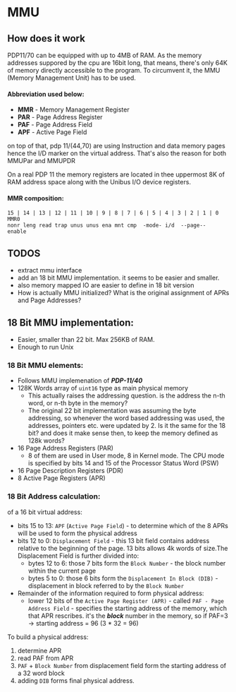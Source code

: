 # MMU 

## How does it work
PDP11/70 can be equipped with up to 4MB of RAM.
 As the memory addresses suppored by the cpu are 16bit long,
that means, there's only 64K of memory directly accessible to the program.
To circumvent it, the MMU (Memory Management Unit) has to be used.

#### Abbreviation used below:
* __MMR__ - Memory Management Register
* __PAR__ - Page Address Register
* __PAF__ - Page Address Field
* __APF__ - Active Page Field

on top of that, pdp 11/(44,70) are using Instruction and data memory pages
hence the I/D marker on the virtual address. 
That's also the reason for both MMUPar and MMUPDR

On a real PDP 11 the memory registers are located in thee uppermost 8K of RAM address space along with the Unibus I/O device registers.

#### MMR composition:
```
15 | 14 | 13 | 12 | 11 | 10 | 9 | 8 | 7 | 6 | 5 | 4 | 3 | 2 | 1 | 0 MMR0
nonr leng read trap unus unus ena mnt cmp  -mode- i/d  --page--   enable
```


## TODOS
- extract mmu interface
- add an 18 bit MMU implementation. it seems  to be easier and smaller.
- also memory mapped IO are easier to define in 18 bit version
- How is actually MMU initialized? What is the original assignment of APRs and Page Addresses?


## 18 Bit MMU implementation:
* Easier, smaller than 22 bit. Max 256KB of RAM.
* Enough to run Unix

### 18 Bit MMU elements:
* Follows MMU implemenation of ___PDP-11/40___
* 128K Words array of `uint16` type as main physical memory
    * This actually raises the addressing question. is the address the  n-th word, or n-th byte in the memory?
    * The original 22 bit implementation was assuming the byte addressing, so whenever the word based addressing was used, the addresses, pointers etc. were updated by 2. Is it the same for the 18 bit? and does it make sense then, to keep the memory defined as 128k words?
* 16 Page Address Registers (PAR)
    * 8 of them are used in User mode, 8 in Kernel mode. The CPU mode is specified by bits 14 and 15 of the Processor Status Word (PSW)
* 16 Page Description Registers (PDR)
* 8 Active Page Registers (APR)

### 18 Bit Address calculation:
of a 16 bit virtual address:
* bits 15 to 13: `APF` (`Active Page Field`) - to determine which of the 8 APRs will be used to form the physical address
* bits 12 to 0: `Displacement Field` - this 13 bit field contains address relative to the beginning of the page. 13 bits allows 4k words of size.The Displacement Field is further divided into:
    * bytes 12 to 6: those 7 bits form the `Block Number` - the block number within the current page
    * bytes 5 to 0: those 6 bits form the `Displacement In Block (DIB)` - displacement in block referred to by the `Block Number`
* Remainder of the information required to form physical address:
    * lower 12 bits of the `Active Page Register (APR)` - called `PAF - Page Address Field` - specifies the starting address of the memory, which that APR rescribes. it's the ___block___ number in the memory, so if PAF=3 -> starting address = 96 (3 * 32 = 96)

To build a physical address:
1) determine APR
2) read PAF from APR
3) `PAF` + `Block Number` from displacement field form the starting address of a 32 word block
4) adding `DIB` forms final physical address.
